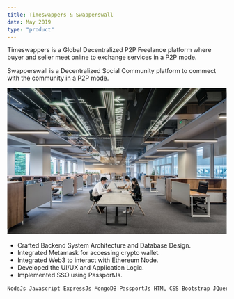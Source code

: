 ```yaml
---
title: Timeswappers & Swapperswall
date: May 2019
type: "product"
---
```


Timeswappers is a Global Decentralized P2P Freelance platform where buyer and seller meet online to exchange services in a P2P mode.

Swapperswall is a Decentralized Social Community platform to commect with the community in a P2P mode.

![timeswappers-swapperswall](/timeswapperswall.jpg)

- Crafted Backend System Architecture and Database Design.
- Integrated Metamask for accessing crypto wallet.
- Integrated Web3 to interact with Ethereum Node.
- Developed the UI/UX and Application Logic.
- Implemented SSO using PassportJs.

```md
NodeJs Javascript ExpressJs MongoDB PassportJs HTML CSS Bootstrap JQuery
```